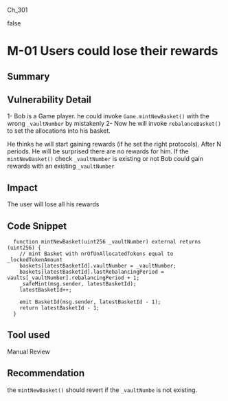 Ch_301

false

# M-01 Users could lose their rewards

## Summary

## Vulnerability Detail
1- Bob is a Game player. he could invoke `Game.mintNewBasket()` with the wrong `_vaultNumber` by mistakenly
2- Now he will invoke `rebalanceBasket()` to set the allocations into his basket.

He thinks he will start gaining rewards (if he set the right protocols). 
After N periods. 
He will be surprised there are no rewards for him.
If the `mintNewBasket()` check `_vaultNumber` is existing or not
Bob could gain rewards with an existing `_vaultNumber`

## Impact
The user will lose all his rewards

## Code Snippet
```solidity
  function mintNewBasket(uint256 _vaultNumber) external returns (uint256) {
    // mint Basket with nrOfUnAllocatedTokens equal to _lockedTokenAmount
    baskets[latestBasketId].vaultNumber = _vaultNumber;
    baskets[latestBasketId].lastRebalancingPeriod = vaults[_vaultNumber].rebalancingPeriod + 1;
    _safeMint(msg.sender, latestBasketId);
    latestBasketId++;

    emit BasketId(msg.sender, latestBasketId - 1);
    return latestBasketId - 1;
  }
```
## Tool used

Manual Review

## Recommendation
the  `mintNewBasket()`  should revert if the `_vaultNumbe` is not existing.